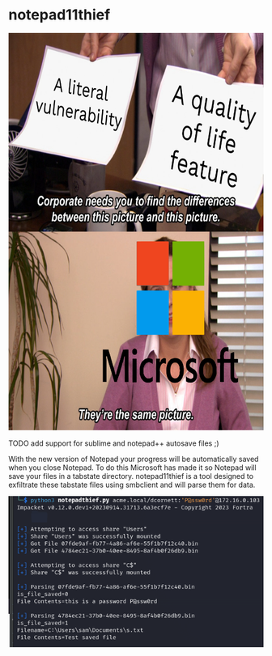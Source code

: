 # notepad11thief

<img src="https://raw.githubusercontent.com/samiam1086/notepad11thief/main/mikrosoft.png" width="700" height="786">

TODO add support for sublime and notepad++ autosave files ;)

With the new version of Notepad your progress will be automatically saved when you close Notepad. To do this Microsoft has made it so Notepad will save your files in a tabstate directory. notepad11thief is a tool designed to exfiltrate these tabstate files using smbclient and will parse them for data.

![](/notepadtheft.png)
